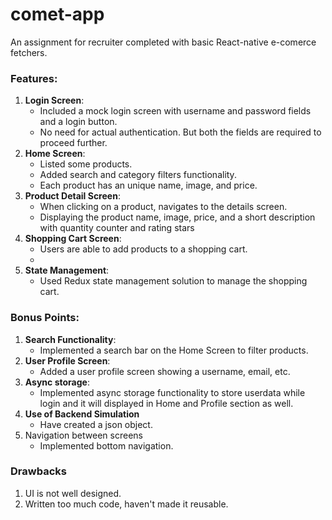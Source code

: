 # comet-app
An assignment for recruiter completed with basic React-native e-comerce fetchers.

### Features:

1. **Login Screen**:
    - Included a mock login screen with username and password fields and a login button.
    - No need for actual authentication. But both the fields are required to proceed further.
3. **Home Screen**:
    - Listed some products.
    - Added search and category filters functionality.
    - Each product has an unique name, image, and price.
4. **Product Detail Screen**:
    - When clicking on a product, navigates to the details screen.
    - Displaying the product name, image, price, and a short description with quantity counter and rating stars
5. **Shopping Cart Screen**:
    - Users are able to add products to a shopping cart.
    - 
6. **State Management**:
    - Used Redux state management solution to manage the shopping cart.



### Bonus Points:

1. **Search Functionality**:
    - Implemented a search bar on the Home Screen to filter products.
2. **User Profile Screen**:
    - Added a user profile screen showing a username, email, etc.
3. **Async storage**:
    - Implemented async storage functionality to store userdata while login and it will displayed in Home and Profile section as well.
4. **Use of Backend Simulation**
    - Have created a json object.
5. Navigation between screens
    - Implemented bottom navigation.

### Drawbacks

1.  UI is not well designed.
2.  Written too much code, haven't made it reusable.


